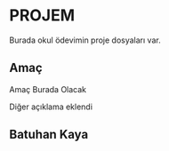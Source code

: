 # PROJEM

Burada okul ödevimin proje dosyaları var.


## Amaç

Amaç Burada Olacak

Diğer açıklama eklendi

## Batuhan Kaya
